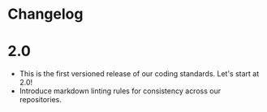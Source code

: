 # Changelog

# 2.0

- This is the first versioned release of our coding standards. Let's start at
 2.0!
- Introduce markdown linting rules for consistency across our repositories.
